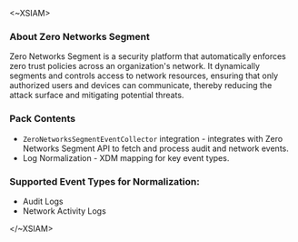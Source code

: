 <~XSIAM>

### About Zero Networks Segment

Zero Networks Segment is a security platform that automatically enforces zero trust policies across an organization's network. It dynamically segments and controls access to network resources, ensuring that only authorized users and devices can communicate, thereby reducing the attack surface and mitigating potential threats.

### Pack Contents

- `ZeroNetworksSegmentEventCollector` integration - integrates with Zero Networks Segment API to fetch and process audit and network events.
- Log Normalization - XDM mapping for key event types.

### Supported Event Types for Normalization:

- Audit Logs
- Network Activity Logs

</~XSIAM>